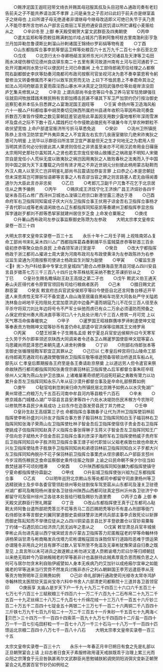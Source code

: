 <!-- { "loadSidebar": true } -->
　　○赐浡泥国王遐旺冠带文绮衣并赐其母冠服其叔及头目冠带△通政司奏有老妇告前夫之子不能共养请治其不孝罪  上问是亲生之子否对曰此妇于前夫亦是继室盖子之继母也  上曰所谓子母无绝道者非谓继母今继母改适即义可绝已失节于夫乃责人不能尽孝所言勿听△户部言云南丽江军民府通安县民饥请以所贮课程小麦赈给从之
　　○辛卯冬至  上御  奉天殿受朝贺大宴文武群臣及四夷朝使
　　○丙申
　　○遣太监郑和等赍敕往赐满剌加爪哇占城苏门答剌阿鲁柯枝古里南渤利彭亨急兰丹加异勒忽鲁谟斯比剌溜山孙剌诸国王锦绮纱罗彩绢等物有差
　　○丁酉
　　○山东都指挥佥事李凯等督运卫辉等处粮百六十五万九千二百七十余石至北京
　　○戊戌
　　○北京行太仆寺卿杨砥言吴桥东光兴济交河诸县及天津等卫屯田雨水决堤伤稼切见德州良店驿东南二十五里有黄河故道州南有土河与旧河通若于二处开河置闸则水势分可以便民时土河已命置闸  上令工部侍郎蔺芳往经理之△都察院右副都御史李庆等劾奏河南都司布政司按察司官坐视河决为患不奏幸蒙恩宥令躬督修治又转委僚属而不亲行以致军民劳而无功  上曰下不恤民患上不奉君命其治之如法△河间府献县言夏雨霖淫西山暴水冲决真定之饶阳武强恭俭等处堤岸渰没田庐乞集夫修筑从之
　　○辛丑  上谓兵部尚书金忠等曰今各卫养马官军怙势肆强往往就田间牧放蹂践禾稼民稍有言即加搏击民甚不堪其下军卫严加禁约仍行按治御史巡察犯者并本伍头目悉罪之△宴渤泥国王遐旺等
　　○壬寅  命扬州等卫造海风船六十一艘△户科都给事中胡濙奏切见陕西所属府州县递年收积马草因布政司奏盘折数百万束皆作侵欺之数见蒙朝廷差官追陪此草盖因支用数少露地堆积年深雨雪淋坏及盘点之际不下数十百人蹂践朽烂今作侵欺追徵民有不堪兼今年亢旱农种颗粒不收伏望宽恤  上命户部遣官赈济所亏折马草悉免追
　　○癸卯
　　○洮州卫所镇抚陈恭上言侍卫防禁宜严外夷异类之人不宜寘左右玄宗几丧唐室徽钦几绝宋祚夷狄之患可为明鉴  上览毕以示群臣曰所言禁卫宜严甚是但天之生才何地无之为君用人但当明其贤否何必分别彼此其人果贤则信任之非贤虽至亲亦不可用汉武帝用金日磾唐太宗用阿史那社尔盖知其人之贤也若玄宗宠任安禄山致播迁之祸政是不明知人宋徽宗自是宠任小人荒纵无度以致夷狄之祸岂因用夷狄之人致败春秋之法夷而入于中国则中国之朕为天下主覆载之内但有贤才用之不弃近世胡元分别彼此柄用蒙古鞑靼而外汉人南人以至灭亡岂非明鉴礼部尚书吕震请加恭妄言罪  上曰恭之心本是忠朝廷但未深思耳岂可罪朕恒语卿等言事之人有乖谬当容之罪之则言路塞人君无由得闻善道尔为大臣此言亦非忠矣
　　○乙巳
　　○考郎兀卫副千户兀鲁不花乞于北京居住从之赉予循例
　　○丙午
　　○赐庆成王济炫宁化王济焕广昌王济熇钞各四千锭米各百石△修广西浔州卫城池△浚镇江府京口新港甘露三港达于港
　　○己酉  命府军右卫指挥同知甯成子庆大兴左卫指挥佥事王伏用子谅金吾右卫指挥佥事杨才子青代职以成等老疾请闲故也△辽东都指挥同知巫凯等奏建州卫都指挥李显忠指挥孛速赵歹都刘不颜等悉挈家就建州居住岁乏食  上命发仓粟赈之
　　○庚戌
　　○升署山西布政司左参议事监察御史陈瓒为左参政
　　大明太宗孝文皇帝实录卷一百三十四


大明太宗孝文皇帝实录卷一百三十五
　　永乐十年十二月壬子朔  上视牲南郊△复命工部尚书宋礼采木四川△广西都指挥葛森奏剿捕平乐蛮贼莫彦恭等斩首三百余级初彦恭等聚众劫杀良民  上命森领军进讨至是平
　　○癸丑
　　○改大宁都指挥杨政于浙江都司△擢进士周大褒为河南布政司左布政使黄泽为左参政陈祚为右参议监生梁通为河南按察司使进士杨政监生刘智为副使
　　○甲寅
　　○擢监生游＜礻耑＞为户科给事中专掌北京皇城四门勘合△修静海县至清县河堤△四川安县言县岁徵茶七万三千三百八十四斤比年茶株枯死采纳不敷乞茶课折钞从之
　　○丁巳
　　○皇孙生赐名瞻塙赵王赵王高燧之苐二子也
　　○戊午  敕武义伯王通天寿山夫匠得代者令原管官领回有司给行粮病者医药
　　○己未
　　○腊日赐文武群臣宴
　　○癸亥  敕宣府总兵官武安侯郑亨等曰今使臣自北还言阿鲁台移近开平遣人来贡虏性无常不可不备宜遣人自山海至居庸自黑峪车坊至大同各处严守关隘若洗林鱼台岭地平无险阻处尤宜加意洪武中边备严谨而胡寇乃儿不花仅三百人径至永平杀守将双刀刘比年边将号令不严军士纵弛而虏已有众二万余必须谨防而预备之△保定府安州奏大雨决直亭等河口八十九处处计用六千三百人修筑一月可完  上以天气寒冱命俟春暖筑之
　　○甲子
　　○暹罗国王昭禄群膺哆罗谛剌遣使坤文琨等奉表贡方物赐坤文琨等钞币有差仍命礼部遣中官洪保等往赐其王文绮罗帛
　　○丙寅
　　○楚王桢第十子生赐名孟炬  敕宁夏总兵官安远侯柳升曰今天寒军士久劳于外尔即率领还京陕西大同调来者令还各卫△赐暹罗国使臣坤文琨等宴△乌思藏尚师昆泽思巴来朝先遣人进舍利佛像
　　○丁卯
　　○刑部右侍郎张本等言御史张循理擅鞫军职宜正其罪从之
　　○己巳以  仁孝皇后梓宫将归山陵命工部右侍郎蔺芳通政司右通政樊敬锦衣卫指挥庄敬等缘途预备宿顿治桥道具车船△礼部先以  仁孝皇后葬期报各王府至是各王奏请赴京祭奠  上以道远劳人但令遣官来祭  命故陕西行都司都指挥同知张勇侄宗袭羽林前卫指挥使△后军都督佥事朱旺卒旺徐州人父海为燕山左护卫总旗从  上诸难屡著奇绩肥河战死旺嗣之勇敢有膂力以功累升金吾左卫指挥同知永乐八年从征沙漠升都督佥事及是卒命礼部祭葬如例
　　○庚午
　　○鞑官哈剌忽剌来归命为所镇抚居北京赐予如例△以水灾免湖广黄州常德二府粮万九千五百石河南中牟县河内等县粮千六百石
　　○辛未
　　○修京城各门城楼△湖广华容县言县安津等四十六处水决堤防伤民禾稼方今农隙可以修筑然本县民少未易成功  上曰东作在迩亟发旁县民丁并力修之
　　○壬申
　　○皇孙生赵王高燧第三子也  命都指挥佥事魏春子让代为济州卫指挥使羽林前指挥使李彬孙盛刘兴孙友才指挥佥事方景子毅羽林左卫指挥同知白玉子福羽林右卫指挥同知张海子荣燕山左卫指挥使杜林子智金吾后卫指挥使宿信子贵金吾右卫指挥使姚成子信指挥同知赵真子义指挥佥事张得琳子玉蒋义子智金吾左卫指挥同知王广子信向忠子斌杨大子信金吾前卫指挥佥事刘彦深子海府军右卫指挥使杨威子贵府军后卫指挥同知吕中子胜济阳卫指挥佥事王璟子祯代职皆以父祖老疾致仕故也命故大兴左卫指挥使陆贵子胜旗手卫指挥同知尚和弟德羽林前卫指挥同知白义子歹都大兴左卫指挥同知冉脱孙不花子保羽林前卫指挥佥事栗虎从侄宗袭职△户部臣言邳州今岁淫雨伤稼民乏食命监察御史乘传往赈之陛辞  上谕之曰民命朝不保夕尔往当如救焚拯溺不可顷刻稽滞
　　○癸酉
　　○升陕西都指挥同知张麟为都指挥使镇守宁夏命都指挥使孙霖副之
　　○甲戌
　　○升彭城卫指挥使张兴祖为辽东都指挥佥事
　　○乙亥
　　○以明年巡狩北京敕山东等处都司中都留守司直隶杨州等卫选精锐骑士及步卒各委官管领赴徐州等处驻劄俟车驾至扈从山东都司及潼关卫驻德州湖广都司及睢阳杨州淮安各卫驻徐州陕西山西都司驻真定邳州沂州各卫驻济宁中都留守司及宿州徐州卫各驻本处皆给行粮及赐钞为道里费
　　○丙子立春  上御  奉天殿文武群臣行贺礼赐宴
　　○丁丑
　　○改山东都指挥使王真于辽东都司△鞑靼太师阿鲁台遣所部把秃答兰不花等贡马二百匹赐把秃等钞币有差△刑部等衙门右侍郎张本等言御史刘翼同掌道御史袁纲挟讐非法拷讯兵部主事李贞致死论以斩罪而御史陈耘知而不举律应徒从之△四川铜梁县言县比岁丰登欲置仓以官钞易粟每丁约储一石遇饥验口给济庶几民无凶年之患从之
　　○戊寅  敕甘肃总兵官丰城侯李彬止兵勿进先是以西宁侯宋琥言赤斤蒙古卫指挥答力尼匿叛寇老的罕等命翰林侍讲杨荣诣甘肃与彬商略发兵伐塔力尼彬谓叛寇固当诛戮但军行道路险恶难于馈运荣亦谓隆冬非用兵之时且有罪不过数人官军所至不免滥及无辜彬犹豫荣请自归奏之既至见  上具言所以未可进兵之故遂敕止彬勿进又遣人赍敕谕塔力尼曰尔等归顺朝廷以来绝无瑕衅今乃容纳叛贼老的罕等甚非计也盖朕待此贼素厚竟负恩而叛负恩之人何可与居尔勿贪末利自贻伊戚譬如人身本无疾病乃灼艾加针以成疮瘢尔宜审之如能擒老的罕等送来当行赏赍不然发兵讨叛非赤斤之利△朝鲜国王李芳远遣臣李从茂等贡方物贺明年正旦赐赉如例
　　○己卯  命礼部铸行通政使司光禄寺太常寺鸿胪寺翰林院太医院钦天监尚宝寺六科中书舍人六部清吏司都察院十三道并各卫首领官印
　　○庚辰享  太庙△是岁天下户一千九十九万二千四百三十六口六千五百三十七万七千六百三十三赋税粮三千四百六十一万二千六百九十二石布帛二十九万二千五百一十九疋丝绵三十八万二千九百七十斤绵花绒一十三万八千一百五十六斤钞三百二十万五千二百四十七锭金五十两银二十三万七千一百二十六两铜二千八百四十三斤铁七万九千七百九斤铅二十一万二千三百五十一斤朱砂一千五百七十九两海＜贝巴＞三十四万一千一百四十四索茶一百九十九万七千四百四十二斤盐一百四十万一千一百七引屯田籽粒一千一百七十八万一千三十石马一十八万一千一百四十匹馈运北京粮二百四十八万七千一百八十八石
　　大明太宗孝文皇帝实录卷一百三十五


太宗文皇帝实录卷一百三十六
　　永乐十一年春正月辛巳朔日有食之先是礼部以正旦朝贺宴会上请  上曰古者日食天子素服修政用谨天戒朕既乖于治理上累三光而众阳之宗薄食于元旦咎孰甚焉尔文武群臣尚思勉辅朕躬调爕阴阳消弭灾变新正朝贺宴会之礼悉罢百官节钞仍如例给之
